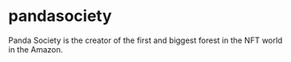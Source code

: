 # pandasociety
Panda Society is the creator of the first and biggest forest in the NFT world in the Amazon.
